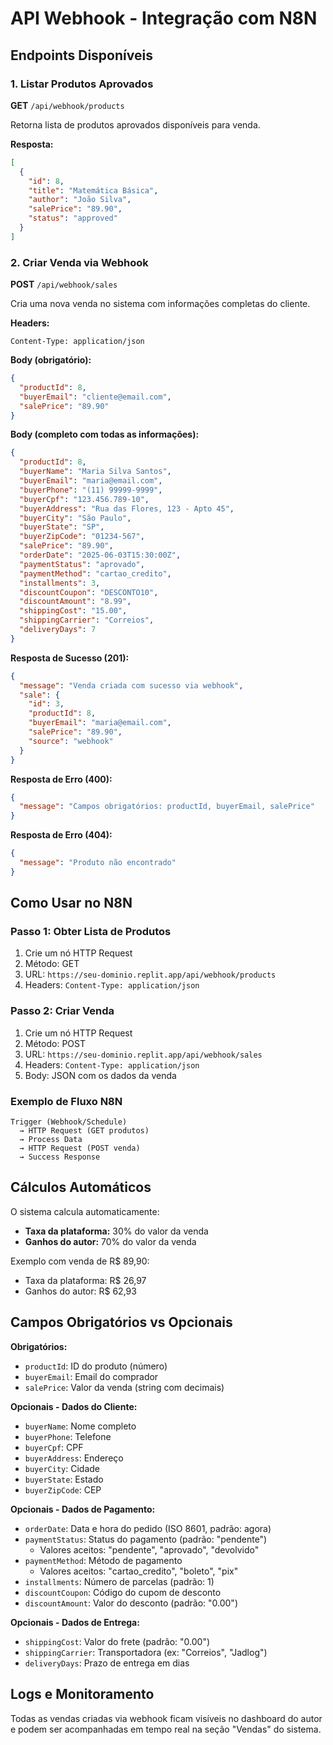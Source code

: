 # API Webhook - Integração com N8N

## Endpoints Disponíveis

### 1. Listar Produtos Aprovados
**GET** `/api/webhook/products`

Retorna lista de produtos aprovados disponíveis para venda.

**Resposta:**
```json
[
  {
    "id": 8,
    "title": "Matemática Básica",
    "author": "João Silva",
    "salePrice": "89.90",
    "status": "approved"
  }
]
```

### 2. Criar Venda via Webhook
**POST** `/api/webhook/sales`

Cria uma nova venda no sistema com informações completas do cliente.

**Headers:**
```
Content-Type: application/json
```

**Body (obrigatório):**
```json
{
  "productId": 8,
  "buyerEmail": "cliente@email.com",
  "salePrice": "89.90"
}
```

**Body (completo com todas as informações):**
```json
{
  "productId": 8,
  "buyerName": "Maria Silva Santos",
  "buyerEmail": "maria@email.com",
  "buyerPhone": "(11) 99999-9999",
  "buyerCpf": "123.456.789-10",
  "buyerAddress": "Rua das Flores, 123 - Apto 45",
  "buyerCity": "São Paulo",
  "buyerState": "SP",
  "buyerZipCode": "01234-567",
  "salePrice": "89.90",
  "orderDate": "2025-06-03T15:30:00Z",
  "paymentStatus": "aprovado",
  "paymentMethod": "cartao_credito",
  "installments": 3,
  "discountCoupon": "DESCONTO10",
  "discountAmount": "8.99",
  "shippingCost": "15.00",
  "shippingCarrier": "Correios",
  "deliveryDays": 7
}
```

**Resposta de Sucesso (201):**
```json
{
  "message": "Venda criada com sucesso via webhook",
  "sale": {
    "id": 3,
    "productId": 8,
    "buyerEmail": "maria@email.com",
    "salePrice": "89.90",
    "source": "webhook"
  }
}
```

**Resposta de Erro (400):**
```json
{
  "message": "Campos obrigatórios: productId, buyerEmail, salePrice"
}
```

**Resposta de Erro (404):**
```json
{
  "message": "Produto não encontrado"
}
```

## Como Usar no N8N

### Passo 1: Obter Lista de Produtos
1. Crie um nó HTTP Request
2. Método: GET
3. URL: `https://seu-dominio.replit.app/api/webhook/products`
4. Headers: `Content-Type: application/json`

### Passo 2: Criar Venda
1. Crie um nó HTTP Request
2. Método: POST
3. URL: `https://seu-dominio.replit.app/api/webhook/sales`
4. Headers: `Content-Type: application/json`
5. Body: JSON com os dados da venda

### Exemplo de Fluxo N8N
```
Trigger (Webhook/Schedule) 
  → HTTP Request (GET produtos) 
  → Process Data 
  → HTTP Request (POST venda)
  → Success Response
```

## Cálculos Automáticos

O sistema calcula automaticamente:
- **Taxa da plataforma:** 30% do valor da venda
- **Ganhos do autor:** 70% do valor da venda

Exemplo com venda de R$ 89,90:
- Taxa da plataforma: R$ 26,97
- Ganhos do autor: R$ 62,93

## Campos Obrigatórios vs Opcionais

**Obrigatórios:**
- `productId`: ID do produto (número)
- `buyerEmail`: Email do comprador
- `salePrice`: Valor da venda (string com decimais)

**Opcionais - Dados do Cliente:**
- `buyerName`: Nome completo
- `buyerPhone`: Telefone
- `buyerCpf`: CPF
- `buyerAddress`: Endereço
- `buyerCity`: Cidade
- `buyerState`: Estado
- `buyerZipCode`: CEP

**Opcionais - Dados de Pagamento:**
- `orderDate`: Data e hora do pedido (ISO 8601, padrão: agora)
- `paymentStatus`: Status do pagamento (padrão: "pendente")
  - Valores aceitos: "pendente", "aprovado", "devolvido"
- `paymentMethod`: Método de pagamento
  - Valores aceitos: "cartao_credito", "boleto", "pix"
- `installments`: Número de parcelas (padrão: 1)
- `discountCoupon`: Código do cupom de desconto
- `discountAmount`: Valor do desconto (padrão: "0.00")

**Opcionais - Dados de Entrega:**
- `shippingCost`: Valor do frete (padrão: "0.00")
- `shippingCarrier`: Transportadora (ex: "Correios", "Jadlog")
- `deliveryDays`: Prazo de entrega em dias

## Logs e Monitoramento

Todas as vendas criadas via webhook ficam visíveis no dashboard do autor e podem ser acompanhadas em tempo real na seção "Vendas" do sistema.